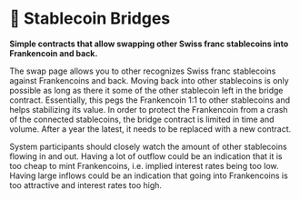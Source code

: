 # 🌁 Stablecoin Bridges

**Simple contracts that allow swapping other Swiss franc stablecoins into
  Frankencoin and back.**

The swap page allows you to other recognizes Swiss franc stablecoins against Frankencoins and back. Moving back into other stablecoins is only possible as long as there it some of the other stablecoin left in the bridge contract. Essentially, this pegs the Frankencoin 1:1 to other stablecoins and helps stabilizing its value. In order to protect the Frankencoin from a crash of the connected stablecoins, the bridge contract is limited in time and volume. After a year the latest, it needs to be replaced with a new contract.

System participants should closely watch the amount of other stablecoins flowing in and out. Having a lot of outflow could be an indication that it is too cheap to mint Frankencoins, i.e. implied interest rates being too low. Having large inflows could be an indication that going into Frankencoins is too attractive and interest rates too high.
